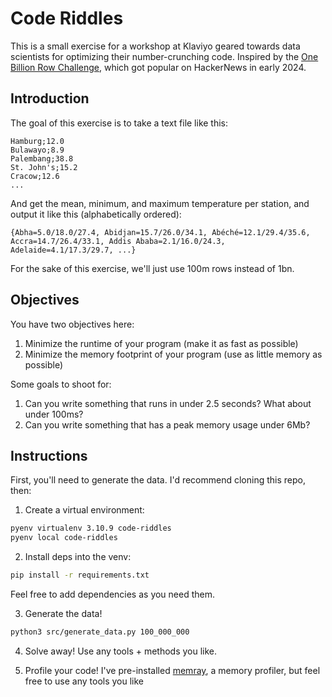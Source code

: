 # Code Riddles

This is a small exercise for a workshop at Klaviyo geared towards data scientists for optimizing their number-crunching code. Inspired by the [One Billion Row Challenge](https://www.morling.dev/blog/one-billion-row-challenge/), which got popular on HackerNews in early 2024.

## Introduction

The goal of this exercise is to take a text file like this:

```
Hamburg;12.0
Bulawayo;8.9
Palembang;38.8
St. John's;15.2
Cracow;12.6
...
```

And get the mean, minimum, and maximum temperature per station, and output it like this (alphabetically ordered):

```
{Abha=5.0/18.0/27.4, Abidjan=15.7/26.0/34.1, Abéché=12.1/29.4/35.6, Accra=14.7/26.4/33.1, Addis Ababa=2.1/16.0/24.3, Adelaide=4.1/17.3/29.7, ...}
```

For the sake of this exercise, we'll just use 100m rows instead of 1bn.

## Objectives

You have two objectives here:

1. Minimize the runtime of your program (make it as fast as possible)
2. Minimize the memory footprint of your program (use as little memory as possible)

Some goals to shoot for:

1. Can you write something that runs in under 2.5 seconds? What about under 100ms?
2. Can you write something that has a peak memory usage under 6Mb?

## Instructions

First, you'll need to generate the data. I'd recommend cloning this repo, then:

1. Create a virtual environment:

```bash
pyenv virtualenv 3.10.9 code-riddles
pyenv local code-riddles
```

2. Install deps into the venv:

```bash
pip install -r requirements.txt
```

Feel free to add dependencies as you need them.

3. Generate the data!

```bash
python3 src/generate_data.py 100_000_000
```

4. Solve away! Use any tools + methods you like.

5. Profile your code! I've pre-installed [memray](https://github.com/bloomberg/memray), a memory profiler, but feel free to use any tools you like
